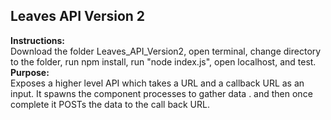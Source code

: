 ## Leaves API Version 2
**Instructions:**  
Download the folder Leaves_API_Version2, open terminal, change directory to the folder, run npm install, run "node index.js", open localhost, and test.  
**Purpose:**   
Exposes a higher level API which takes a URL and a callback URL as an input. It spawns the component processes to gather data .  and then once complete it POSTs the data to the call back URL.  
